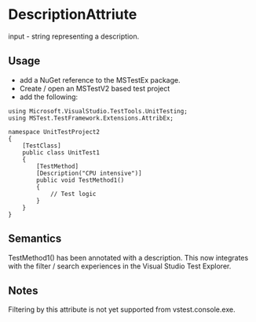 # DescriptionAttriute
input - string representing a description.

## Usage
- add a NuGet reference to the MSTestEx package.
- Create / open an MSTestV2 based test project
- add the following:
```
using Microsoft.VisualStudio.TestTools.UnitTesting;
using MSTest.TestFramework.Extensions.AttribEx;

namespace UnitTestProject2
{
    [TestClass]
    public class UnitTest1
    {
		[TestMethod]
        [Description("CPU intensive")]
        public void TestMethod1()
        {
            // Test logic
        }
    }
}
```
## Semantics
TestMethod1() has been annotated with a description.
This now integrates with the filter / search experiences in the Visual Studio Test Explorer.

## Notes
Filtering by this attribute is not yet supported from vstest.console.exe.